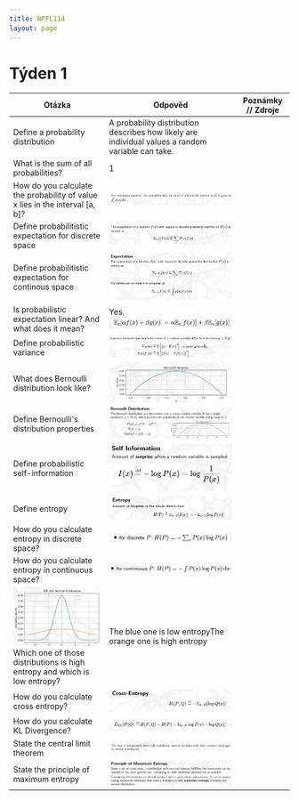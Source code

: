```yaml
---
title: NPFL114
layout: page
---
```



<script src="https://polyfill.io/v3/polyfill.min.js?features=es6"></script>
<script id="MathJax-script" async src="https://cdn.jsdelivr.net/npm/mathjax@3/es5/tex-mml-chtml.js"></script>

# Týden 1


|Otázka|Odpověd|Poznámky // Zdroje |
|--------|---------|----------|
|Define a probability distribution|A probability distribution describes how likely are individual values a random variable can take.||
|What is the sum of all probabilities?|1||
|How do you calculate the probability of value x lies in the interval [a, b]?|<img src="media/paste-0659ac3b06d1cfd7184e5df773b3e47debd3b8f0.jpg">||
|Define probabilitistic expectation for discrete space|<img src="media/paste-d1cd90d66ba71f4fd8e6bb8065600e7589a5a6b7.jpg">||
|Define probabilitistic expectation for continous space|<img src="media/paste-61763586665f0c0567900ebd542dcd000ecf5473.jpg">||
|Is probabilistic expectation linear? And what does it mean?|Yes.&nbsp;<img src="media/paste-4a79a6d45c820547a502f158ea8546e499611ccb.jpg">||
|Define probabilistic variance|<img src="media/paste-95b2601a6981ba4ee6f940aa7c15aba27898d58d.jpg">||
|What does Bernoulli distribution look like?|<img src="media/paste-0801e7d6a68c761b351444d49d82a9fd711bb2ab.jpg">||
|Define Bernoulli's distribution properties|<img src="media/paste-e1355861c5d23b52e2a8f523a09fa9da927b14bc.jpg">||
|Define probabilistic self-information|<img src="media/paste-d8fffaeaa34a4addf9d506eb3f36a5a6baf70626.jpg"><img src="media/paste-d9151904298099e89d1c9d0f48fa8c2a0a5f7ccd.jpg"><br>||
|Define entropy|<img src="media/paste-be51f30cb631c550c04b4a379724f44581cb55ef.jpg">||
|How do you calculate entropy in discrete space?|<img src="media/paste-e7748b341b8747482d48310069eff65d0b4e1538.jpg">||
|How do you calculate entropy in continuous space?|<img src="media/paste-b400c4807fa4b556023a621a1a1a49dde109dace.jpg">||
|<img src="media/paste-5760975384e2a6c713bc1b04f76ccf1ab15f92b5.jpg"><br>Which one of those distributions is high entropy and which is low entropy?|The blue one is low entropyThe orange one is high entropy||
|How do you calculate cross entropy?|<img src="media/paste-56e89f305ff527c92cc81bd2c8c21f3ab2912f17.jpg">||
|How do you calculate KL Divergence?|<img src="media/paste-882981d0a7d224d53b087132a7af317a5d8bbfe8.jpg">||
|State the central limit theorem|<img src="media/paste-a273229976215e8aa64d80de755162a3e907c94e.jpg">||
|State the principle of maximum entropy|<img src="media/paste-2a9e9a6b36ad3d9e45603cd1222e1990823dab60.jpg">||
